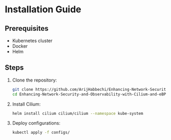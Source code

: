 # Installation Guide

## Prerequisites
- Kubernetes cluster
- Docker
- Helm

## Steps
1. Clone the repository:
   ```bash
   git clone https://github.com/ArijHabbechi/Enhancing-Network-Security-and-Observability-with-Cilium-and-eBPF.git
   cd Enhancing-Network-Security-and-Observability-with-Cilium-and-eBPF
   ```

2. Install Cilium:
   ```bash
   helm install cilium cilium/cilium --namespace kube-system
   ```

3. Deploy configurations:
   ```bash
   kubectl apply -f configs/
   ```
